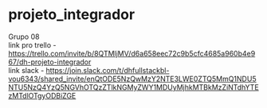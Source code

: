 # projeto_integrador
Grupo 08 <br>
link pro trello - https://trello.com/invite/b/8QTMljMV/d6a658eec72c9b5cfc4685a960b4e967/dh-projeto-integrador <br>
link slack - https://join.slack.com/t/dhfullstackbl-vou6343/shared_invite/enQtODE5NzQwMzY2NTE3LWE0ZTQ5MmQ1NDU5NTU5NzQ4YzQ5NGVhOTQzZTlkNGMyZWY1MDUyMjhkMTBkMzZiNTdhYTEzMTdlOTgyODBiZGE
